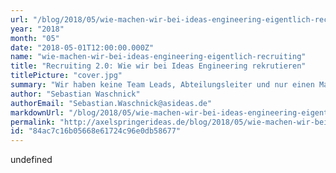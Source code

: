 ```yaml
---
url: "/blog/2018/05/wie-machen-wir-bei-ideas-engineering-eigentlich-recruiting/"
year: "2018"
month: "05"
date: "2018-05-01T12:00:00.000Z"
name: "wie-machen-wir-bei-ideas-engineering-eigentlich-recruiting"
title: "Recruiting 2.0: Wie wir bei Ideas Engineering rekrutieren"
titlePicture: "cover.jpg"
summary: "Wir haben keine Team Leads, Abteilungsleiter und nur einen Manager: Unseren angesagten und hippen Michael Alber, den Geschäftsführer. In so einem Unternehmen, dass flache Hierarchie und den Geist des Lean Management lebt, kommt dem Recruiting, also der Einstellung von neuen Mitarbeitern, besondere Bedeutung zu. Nur wie macht man das jetzt konkret?"
author: "Sebastian Waschnick"
authorEmail: "Sebastian.Waschnick@asideas.de"
markdownUrl: "/blog/2018/05/wie-machen-wir-bei-ideas-engineering-eigentlich-recruiting.md"
permalink: "http://axelspringerideas.de/blog/2018/05/wie-machen-wir-bei-ideas-engineering-eigentlich-recruiting/"
id: "84ac7c16b05668e61724c96e0db58677"
---
```


undefined